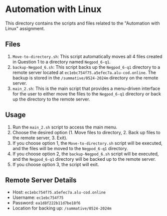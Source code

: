 # Automation with Linux

This directory contains the scripts and files related to the "Automation with Linux" assignment.

## Files

1. `Move-to-directory.sh`: This script automatically moves all 4 files created in Question 1 to a directory named `Negpod_6-q1`.
2. `backup-Negpod_6.sh`: This script backs up the `Negpod_6-q1` directory to a remote server located at `ec1ebc754f75.a5efec7a.alu-cod.online`. The backup is stored in the `/summative/0524-2024m` directory on the remote server.
3. `main_2.sh`: This is the main script that provides a menu-driven interface for the user to either move the files to the `Negpod_6-q1` directory or back up the directory to the remote server.

## Usage

1. Run the `main_2.sh` script to access the main menu.
2. Choose the desired option (1. Move files to directory, 2. Back up files to the remote server, 3. Exit).
3. If you choose option 1, the `Move-to-directory.sh` script will be executed, and the files will be moved to the `Negpod_6-q1` directory.
4. If you choose option 2, the `backup-Negpod_6.sh` script will be executed, and the `Negpod_6-q1` directory will be backed up to the remote server.
5. If you choose option 3, the script will exit.

## Remote Server Details

- Host: `ec1ebc754f75.a5efec7a.alu-cod.online`
- Username: `ec1ebc754f75`
- Password: `ea1d8f222b11d7be18f6`
- Location for backing up: `/summative/0524-2024m`

